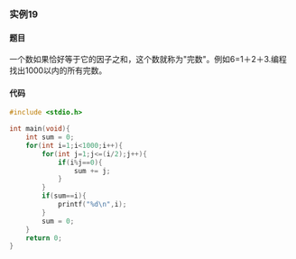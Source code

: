 ### 实例19

#### 题目

一个数如果恰好等于它的因子之和，这个数就称为"完数"。例如6=1＋2＋3.编程找出1000以内的所有完数。

#### 代码

```c
#include <stdio.h>

int main(void){
    int sum = 0;
    for(int i=1;i<1000;i++){
        for(int j=1;j<=(i/2);j++){
            if(i%j==0){
                sum += j;
            }
        }
        if(sum==i){
            printf("%d\n",i);
        }
        sum = 0;
    }
    return 0;
}
```
